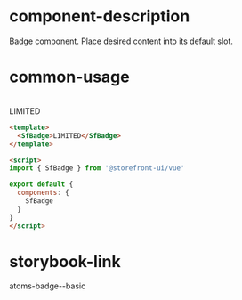 # component-description
Badge component. Place desired content into its default slot.

# common-usage
<br>
<SfBadge>LIMITED</SfBadge>

```html 
<template>
  <SfBadge>LIMITED</SfBadge>
</template>

<script>
import { SfBadge } from '@storefront-ui/vue'

export default {
  components: {
    SfBadge
  }
}
</script>
```

# storybook-link
atoms-badge--basic

